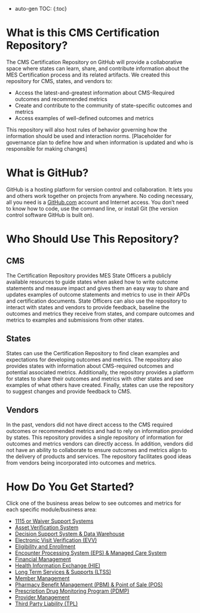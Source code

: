 * auto-gen TOC:
{:toc}

# What is this CMS Certification Repository?
The CMS Certification Repository on GitHub will provide a collaborative space where states can learn, share, and contribute information about the MES Certification process and its related artifacts. We created this repository for CMS, states, and vendors to:
* Access the latest-and-greatest information about CMS-Required outcomes and recommended metrics
* Create and contribute to the community of state-specific outcomes and metrics
* Access examples of well-defined outcomes and metrics

This repository will also host rules of behavior governing how the information should be used and interaction norms.
[Placeholder for governance plan to define how and when information is updated and who is responsible for making changes]

# What is GitHub?
GitHub is a hosting platform for version control and collaboration. It lets you and others work together on projects from anywhere. No coding necessary, all you need is a [GitHub.com](https://github.com/) account and Internet access. You don’t need to know how to code, use the command line, or install Git (the version control software GitHub is built on).

# Who Should Use This Repository?
## CMS
The Certification Repository provides MES State Officers a publicly available resources to guide states when asked how to write outcome statements and measure impact and gives them an easy way to share and updates examples of outcome statements and metrics to use in their APDs and certification documents. State Officers can also use the repository to interact with states and vendors to provide feedback, baseline the outcomes and metrics they receive from states, and compare outcomes and metrics to examples and submissions from other states.

## States
States can use the Certification Repository to find clean examples and expectations for developing outcomes and metrics. The repository also provides states with information about CMS-required outcomes and potential associated metrics. Additionally, the repository provides a platform for states to share their outcomes and metrics with other states and see examples of what others have created. Finally, states can use the repository to suggest changes and provide feedback to CMS.

## Vendors
In the past, vendors did not have direct access to the CMS required outcomes or recommended metrics and had to rely on information provided by states. This repository provides a single repository of information for outcomes and metrics vendors can directly access. In addition, vendors did not have an ability to collaborate to ensure outcomes and metrics align to the delivery of products and services. The repository facilitates good ideas from vendors being incorporated into outcomes and metrics.

# How Do You Get Started?
Click one of the business areas below to see outcomes and metrics for each specific module/business area:

* [1115 or Waiver Support Systems](https://github.com/CMSgov/CMCS-DSG-DSS-Certification/tree/NAretakis-Navigation-Flat/Outcomes%20and%20Metrics/1115%20or%20Waiver%20Support%20Systems)
* [Asset Verification System](https://github.com/CMSgov/CMCS-DSG-DSS-Certification/tree/NAretakis-Navigation-Flat/Outcomes%20and%20Metrics/Asset%20Verification%20System)
* [Decision Support System & Data Warehouse](https://github.com/CMSgov/CMCS-DSG-DSS-Certification/tree/NAretakis-Navigation-Flat/Outcomes%20and%20Metrics/Decision%20Support%20System%20%26%20Data%20Warehouse)
* [Electronic Visit Verification (EVV)](https://github.com/CMSgov/CMCS-DSG-DSS-Certification/tree/NAretakis-Navigation-Flat/Outcomes%20and%20Metrics/Electronic%20Visit%20Verification%20(EVV))
* [Eligibility and Enrollment](https://github.com/CMSgov/CMCS-DSG-DSS-Certification/tree/NAretakis-Navigation-Flat/Outcomes%20and%20Metrics/Eligibility%20and%20Enrollment)
* [Encounter Processing System (EPS) & Managed Care System](https://github.com/CMSgov/CMCS-DSG-DSS-Certification/tree/NAretakis-Navigation-Flat/Outcomes%20and%20Metrics/Encounter%20Processing%20System%20(EPS)%20%26%20Managed%20Care%20System)
* [Financial Management](https://github.com/CMSgov/CMCS-DSG-DSS-Certification/tree/NAretakis-Navigation-Flat/Outcomes%20and%20Metrics/Financial%20Management)
* [Health Information Exchange (HIE)](https://github.com/CMSgov/CMCS-DSG-DSS-Certification/tree/NAretakis-Navigation-Flat/Outcomes%20and%20Metrics/Health%20Information%20Exchange%20(HIE))
* [Long Term Services & Supports (LTSS)](https://github.com/CMSgov/CMCS-DSG-DSS-Certification/tree/NAretakis-Navigation-Flat/Outcomes%20and%20Metrics/Long%20Term%20Services%20%26%20Supports%20(LTSS))
* [Member Management](https://github.com/CMSgov/CMCS-DSG-DSS-Certification/tree/NAretakis-Navigation-Flat/Outcomes%20and%20Metrics/Member%20Management)
* [Pharmacy Benefit Management (PBM) & Point of Sale (POS)](https://github.com/CMSgov/CMCS-DSG-DSS-Certification/tree/NAretakis-Navigation-Flat/Outcomes%20and%20Metrics/Pharmacy%20Benefit%20Management%20(PBM)%20%26%20Point%20of%20Sale%20(POS))
* [Prescription Drug Monitoring Program (PDMP)](https://github.com/CMSgov/CMCS-DSG-DSS-Certification/tree/NAretakis-Navigation-Flat/Outcomes%20and%20Metrics/Prescription%20Drug%20Monitoring%20Program%20(PDMP))
* [Provider Management](https://github.com/CMSgov/CMCS-DSG-DSS-Certification/tree/NAretakis-Navigation-Flat/Outcomes%20and%20Metrics/Provider%20Management.)
* [Third Party Liability (TPL)](https://github.com/CMSgov/CMCS-DSG-DSS-Certification/tree/NAretakis-Navigation-Flat/Outcomes%20and%20Metrics/Third%20Party%20Liability%20(TPL))
